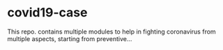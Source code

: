 # covid19-case
This repo. contains multiple modules to help in fighting coronavirus from multiple aspects, starting from preventive...
